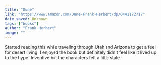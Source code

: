 ```yaml
---
title: "Dune"
link: "https://www.amazon.com/Dune-Frank-Herbert/dp/0441172717"
date_saved: Unknown
tags: ["books"]
author: "Frank Herbert"
image: ""
---
```


Started reading this while traveling through Utah and Arizona to get a feel for desert living. I enjoyed the book but definitely didn't feel like it lived up to the hype. Inventive but the characters felt a little stale.
